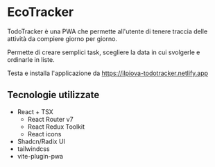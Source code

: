 # EcoTracker

TodoTracker è una PWA che permette all'utente di tenere traccia delle attività da compiere giorno per giorno.

Permette di creare semplici task, scegliere la data in cui svolgerle e ordinarle in liste.

Testa e installa l'applicazione da https://ilpiova-todotracker.netlify.app

## Tecnologie utilizzate

- React + TSX
  - React Router v7
  - React Redux Toolkit
  - React icons
- Shadcn/Radix UI
- tailwindcss
- vite-plugin-pwa
